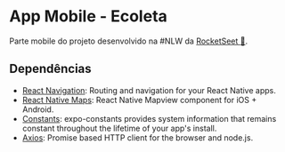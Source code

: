 # App Mobile - Ecoleta

Parte mobile do projeto desenvolvido na #NLW da [RocketSeet :rocket:](https://www.instagram.com/rocketseat_oficial/).

## Dependências

- [React Navigation](https://reactnavigation.org/): Routing and navigation for your React Native apps.
- [React Native Maps](https://github.com/react-native-community/react-native-maps): React Native Mapview component for iOS + Android.
- [Constants](https://docs.expo.io/versions/latest/sdk/constants/): expo-constants provides system information that remains constant throughout the lifetime of your app's install.
- [Axios](https://github.com/axios/axios): Promise based HTTP client for the browser and node.js.

